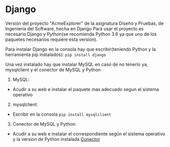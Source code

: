 # Django
Versión del proyecto "AcmeExplorer" de la asignatura Diseño y Pruebas, de Ingeniería del Software, hecha en Django
Para usar el proyecto es necesario Django y Python(se recomienda Python 3.6 ya que uno de los paquetes necesarios requiere esta version).

Para instalar Django en la consola hay que escribir(teniendo Python y la herramienta pip instalados):
```pip install django```

Una vez instalado hay que instalar MySQL en caso de no tenerlo ya, mysqlclient y el conector de MySQL y Python
1. MySQL:
- Acudir a su web e instalar el paquete mas adecuado segun el sistema operativo

2. mysqlclient:
- Escribir en la consola ```pip install mysqlclient```

3. Conector de MySQL y Python:
- Acudir a su web e instalar el correspondiente según el sistema operativo y la version de Python instalada
[Conector](https://dev.mysql.com/downloads/connector/python/)
